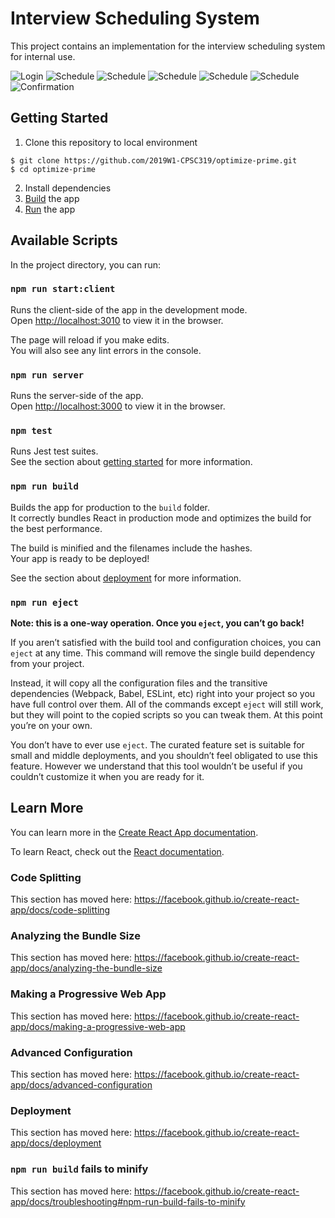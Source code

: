 # Interview Scheduling System

This project contains an implementation for the interview scheduling system for internal use.

![Login](screenshots/login.png)
![Schedule](screenshots/schedule0.png)
![Schedule](screenshots/schedule1.png)
![Schedule](screenshots/schedule2.png)
![Schedule](screenshots/schedule3.png)
![Schedule](screenshots/schedule4.png)
![Confirmation](screenshots/confirmation.png)

## Getting Started

1. Clone this repository to local environment

```
$ git clone https://github.com/2019W1-CPSC319/optimize-prime.git
$ cd optimize-prime
```

2. Install dependencies
3. [Build](#npm-run-build) the app
4. [Run](#npm-run-startclient) the app

## Available Scripts

In the project directory, you can run:

### `npm run start:client`

Runs the client-side of the app in the development mode.<br />
Open [http://localhost:3010](http://localhost:3010) to view it in the browser.

The page will reload if you make edits.<br />
You will also see any lint errors in the console.

### `npm run server`

Runs the server-side of the app.<br />
Open [http://localhost:3000](http://localhost:3000) to view it in the browser.

### `npm test`

Runs Jest test suites.<br />
See the section about [getting started](https://jestjs.io/docs/en/getting-started) for more information.

### `npm run build`

Builds the app for production to the `build` folder.<br />
It correctly bundles React in production mode and optimizes the build for the best performance.

The build is minified and the filenames include the hashes.<br />
Your app is ready to be deployed!

See the section about [deployment](https://facebook.github.io/create-react-app/docs/deployment) for more information.

### `npm run eject`

**Note: this is a one-way operation. Once you `eject`, you can’t go back!**

If you aren’t satisfied with the build tool and configuration choices, you can `eject` at any time. This command will remove the single build dependency from your project.

Instead, it will copy all the configuration files and the transitive dependencies (Webpack, Babel, ESLint, etc) right into your project so you have full control over them. All of the commands except `eject` will still work, but they will point to the copied scripts so you can tweak them. At this point you’re on your own.

You don’t have to ever use `eject`. The curated feature set is suitable for small and middle deployments, and you shouldn’t feel obligated to use this feature. However we understand that this tool wouldn’t be useful if you couldn’t customize it when you are ready for it.

## Learn More

You can learn more in the [Create React App documentation](https://facebook.github.io/create-react-app/docs/getting-started).

To learn React, check out the [React documentation](https://reactjs.org/).

### Code Splitting

This section has moved here: https://facebook.github.io/create-react-app/docs/code-splitting

### Analyzing the Bundle Size

This section has moved here: https://facebook.github.io/create-react-app/docs/analyzing-the-bundle-size

### Making a Progressive Web App

This section has moved here: https://facebook.github.io/create-react-app/docs/making-a-progressive-web-app

### Advanced Configuration

This section has moved here: https://facebook.github.io/create-react-app/docs/advanced-configuration

### Deployment

This section has moved here: https://facebook.github.io/create-react-app/docs/deployment

### `npm run build` fails to minify

This section has moved here: https://facebook.github.io/create-react-app/docs/troubleshooting#npm-run-build-fails-to-minify
